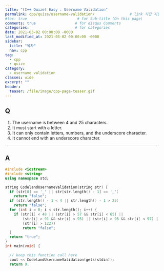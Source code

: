```yaml
---
title: "(C++ Quize) Easy : Username Validation"
permalink: cpp/quize/username-validation/                # link 직접 지정
#toc: true                       # for Sub-title (On this page)
comments: true                  # for disqus Comments
categories:                     # for categories
date: 2021-03-02 00:00:00 -0000
last_modified_at: 2021-03-02 00:00:00 -0000
sidebar:
  title: "목차"
  nav: cpp
tag:
  - cpp
  - quize
category:
  - username validation
classes: wide
excerpt: ""
header:
  teaser: /file/image/cpp-page-teaser.gif
---
```


## Q

1. The username is between 4 and 25 characters.
2. It must start with a letter.
3. It can only contain letters, numbers, and the underscore character.
4. It cannot end with an underscore character.

---

## A

```cpp
#include <iostream>
#include <string>
using namespace std;

string CodelandUsernameValidation(string str) {
  if (str[0] == '_' || str[str.length() - 1] == '_')
    return "false";
  if (str.length() - 1 < 4 || str.length() - 1 > 25)
    return "false";
  for (int i = 0; i < str.length(); i++) {
    if (str[i] < 48 || (str[i] > 57 && str[i] < 65) || 
        (str[i] > 91 && str[i] < 95) || (str[i] > 95 && str[i] < 97) || 
        (str[i] > 122))
        return "false";
  }
  return "true";
}
int main(void) { 
   
  // keep this function call here
  cout << CodelandUsernameValidation(gets(stdin));
  return 0;
    
```